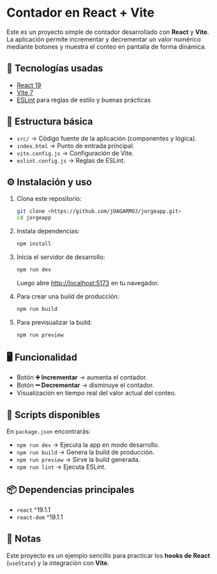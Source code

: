 # Contador en React + Vite

Este es un proyecto simple de contador desarrollado con **React** y **Vite**.  
La aplicación permite incrementar y decrementar un valor numérico mediante botones y muestra el conteo en pantalla de forma dinámica.

## 🚀 Tecnologías usadas
- [React 19](https://react.dev/)  
- [Vite 7](https://vite.dev/)  
- [ESLint](https://eslint.org/) para reglas de estilo y buenas prácticas  

## 📂 Estructura básica
- `src/` → Código fuente de la aplicación (componentes y lógica).  
- `index.html` → Punto de entrada principal.  
- `vite.config.js` → Configuración de Vite.  
- `eslint.config.js` → Reglas de ESLint.  

## ⚙️ Instalación y uso
1. Clona este repositorio:
   ```bash
   git clone <https://github.com/jOAGARMOJ/jorgeapp.git>
   cd jorgeapp
   ```
2. Instala dependencias:
   ```bash
   npm install
   ```
3. Inicia el servidor de desarrollo:
   ```bash
   npm run dev
   ```
   Luego abre [http://localhost:5173](http://localhost:5173) en tu navegador.

4. Para crear una build de producción:
   ```bash
   npm run build
   ```

5. Para previsualizar la build:
   ```bash
   npm run preview
   ```

## 🖥️ Funcionalidad
- Botón **➕ Incrementar** → aumenta el contador.  
- Botón **➖ Decrementar** → disminuye el contador.  
- Visualización en tiempo real del valor actual del conteo.  

## 🧾 Scripts disponibles
En `package.json` encontrarás:
- `npm run dev` → Ejecuta la app en modo desarrollo.
- `npm run build` → Genera la build de producción.
- `npm run preview` → Sirve la build generada.
- `npm run lint` → Ejecuta ESLint.

## 📦 Dependencias principales
- `react` ^19.1.1  
- `react-dom` ^19.1.1  

## 📌 Notas
Este proyecto es un ejemplo sencillo para practicar los **hooks de React** (`useState`) y la integración con **Vite**.
